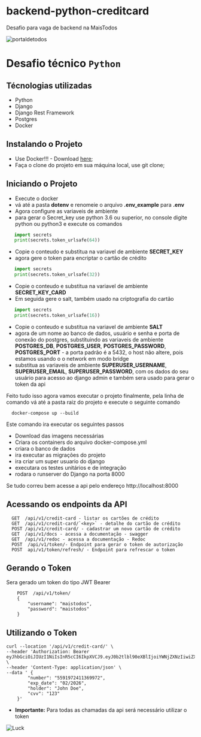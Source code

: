 # backend-python-creditcard
Desafio para vaga de backend na MaisTodos

![portaldetodos](https://avatars0.githubusercontent.com/u/56608703?s=400&u=ae31a7a07d28895589b42ed0fcfc102c3d5bccff&v=4)

Desafio técnico `Python`
========================

## Técnologias utilizadas
  - Python
  - Django
  - Django Rest Framework
  - Postgres
  - Docker

Instalando o Projeto
-----------------

  - Use Docker!!! - Download  [here](https://www.docker.com/get-started);
  - Faça o clone do projeto em sua máquina local, use git clone;

Iniciando o Projeto
-----------------
  - Execute o docker
  - vá até a pasta **dotenv** e renomeie o arquivo **.env_example** para **.env**
  - Agora configure as variaveis de ambiente
  - para gerar o Secret_key use python 3.6 ou superior, no console digite python ou python3 e execute os comandos 
  ```python
     import secrets
     print(secrets.token_urlsafe(64))
  ```
  - Copie o conteudo e substitua na variavel de ambiente **SECRET_KEY**
  - agora gere o token para encriptar o cartão de crédito
  ```python
     import secrets
     print(secrets.token_urlsafe(32))
  ```
  - Copie o conteudo e substitua na variavel de ambiente **SECRET_KEY_CARD**
  - Em seguida gere o salt, também usado na criptografia do cartão
  ```python
     import secrets
     print(secrets.token_urlsafe(16))
  ```
  - Copie o conteudo e substitua na variavel de ambiente **SALT**
  - agora de um nome ao banco de dados, usuário e senha e porta de conexão do postgres, substituindo as variaveis de ambiente **POSTGRES_DB**, **POSTGRES_USER**, **POSTGRES_PASSWORD**, **POSTGRES_PORT** - a porta padrão é a 5432, o host não altere, pois estamos usando o o network em modo bridge
  - substitua as variaveis de ambiente **SUPERUSER_USERNAME**, **SUPERUSER_EMAIL**, **SUPERUSER_PASSWORD**, com os dados do seu usuário para acesso ao django admin e também sera usado para gerar o token da api

Feito tudo isso agora vamos executar o projeto finalmente, pela linha de comando vá até a pasta raiz do projeto e execute o seguinte comando 
```shell
  docker-compose up --build
```
Este comando ira executar os seguintes passos

- Download das imagens necessárias
- Criara os containers do arquivo docker-compose.yml
- criara o banco de dados
- ira executar as migrações do projeto
- ira criar um super usuario do django
- executara os testes unitários e de integração
- rodara o runserver do Django na porta 8000

Se tudo correu bem acesse a api pelo endereço http://localhost:8000

## Acessando os endpoints da API
```shell
  GET  /api/v1/credit-card - listar os cartões de crédito
  GET  /api/v1/credit-card/`<key>` - detalhe do cartão de crédito
  POST /api/v1/credit-card/ - cadastrar um novo cartão de crédito
  GET  /api/v1/docs - acessa a documentação - swagger
  GET  /api/v1/redoc - acessa a documentação - Redoc
  POST  /api/v1/token/- Endpoint para gerar o token de autorização
  POST  api/v1/token/refresh/ - Endpoint para refrescar o token
```


  
Gerando o Token
--------
Sera gerado um token do tipo JWT Bearer
```shell
    POST  /api/v1/token/
    {
        "username": "maistodos",
        "password": "maistodos"
    }

```
Utilizando o Token
--------
```shell
curl --location '/api/v1/credit-card/' \
--header 'Authorization: Bearer eyJhbGciOiJIUzI1NiIsInR5cCI6IkpXVCJ9.eyJ0b2tlbl90eXBlIjoiYWNjZXNzIiwiZXhwIjoxNjkwNDIxNTI1LCJpYXQiOjE2OTA0MTc5MjUsImp0aSI6IjQ1NGJkNzdhMzEwODQ5NzFiYWUxZTFmYjY4MGJmODY1IiwidXNlcl9pZCI6MX0.3NvBRwwc6FGfekeP0luqBtcV25LHBIOpt4VLxihMRGA' \
--header 'Content-Type: application/json' \
--data ' {
        "number": "5591972411369972",
        "exp_date": "02/2026",
        "holder": "John Doe",
        "cvv": "123"
    }'
```
* **Importante:** Para todas as chamadas da api será necessário utilizar o token

![Luck](https://media.giphy.com/media/l49JHz7kJvl6MCj3G/giphy.gif)


